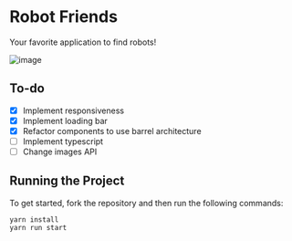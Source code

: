 # Robot Friends

Your favorite application to find robots!

![image](https://user-images.githubusercontent.com/12193814/84701467-6ddee480-af2b-11ea-8da7-e06fc229d0da.png)

## To-do

- [X] Implement responsiveness
- [X] Implement loading bar
- [X] Refactor components to use barrel architecture
- [ ] Implement typescript
- [ ] Change images API

## Running the Project

To get started, fork the repository and then run the following commands:

    yarn install
    yarn run start
